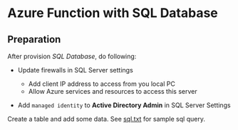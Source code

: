 # Azure Function with SQL Database

## Preparation

After provision _SQL Database_, do following:

- Update firewalls in SQL Server settings
    - Add client IP address to access from you local PC
    - Allow Azure services and resources to access this server

- Add `managed identity` to __Active Directory Admin__ in SQL Server Settings

Create a table and add some data. See [sql.txt](sql.txt) for sample sql query.

